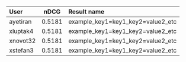 | User | nDCG | Result name |
|:-----|------|:------------|
| ayetiran | 0.5181 | example_key1=key1_key2=value2_etc |
| xluptak4 | 0.5181 | example_key1=key1_key2=value2_etc |
| xnovot32 | 0.5181 | example_key1=key1_key2=value2_etc |
| xstefan3 | 0.5181 | example_key1=key1_key2=value2_etc |
